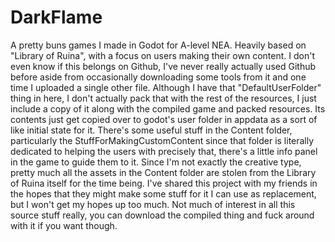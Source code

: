 # DarkFlame
A pretty buns games I made in Godot for A-level NEA. Heavily based on "Library of Ruina", with a focus on users making their own content.
I don't even know if this belongs on Github, I've never really actually used Github before aside from occasionally downloading some tools from it and one time I uploaded a single other file.
Although I have that "DefaultUserFolder" thing in here, I don't actually pack that with the rest of the resources, I just include a copy of it along with the compiled game and packed resources. Its contents just get copied over to godot's user folder in appdata as a sort of like initial state for it.
There's some useful stuff in the Content folder, particularly the StuffForMakingCustomContent since that folder is literally dedicated to helping the users with precisely that, there's a little info panel in the game to guide them to it.
Since I'm not exactly the creative type, pretty much all the assets in the Content folder are stolen from the Library of Ruina itself for the time being. I've shared this project with my friends in the hopes that they might make some stuff for it I can use as replacement, but I won't get my hopes up too much.
Not much of interest in all this source stuff really, you can download the compiled thing and fuck around with it if you want though.
